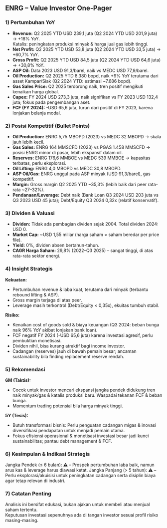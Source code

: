 ## ENRG – Value Investor One-Pager

### 1) Pertumbuhan YoY
- **Revenue:** Q2 2025 YTD USD 239,1 juta (Q2 2024 YTD USD 201,9 juta) → +18% YoY.  
  Katalis: peningkatan produksi minyak & harga jual gas lebih tinggi.
- **Net Profit:** Q2 2025 YTD USD 53,8 juta (Q2 2024 YTD USD 33,5 juta) → +60,7% YoY.
- **Gross Profit:** Q2 2025 YTD USD 84,5 juta (Q2 2024 YTD USD 64,6 juta) → +30,8% YoY.
- **ASP Oil:** Data 2023 USD 91,3/barel, naik vs MEDC USD 77,9/barel.
- **Oil Production:** Q2 2025 YTD 8.380 bopd, naik +9% YoY terutama dari asset Kampar/Siak (Q2 2024 YTD: estimasi ~7.686 bopd).
- **Gas Sales Price:** Q2 2025 terdorong naik, tren positif mengikuti kenaikan harga global.
- **Capex:** FY 2024 USD 273,3 juta, naik signifikan vs FY 2023 USD 132,4 juta; fokus pada pengembangan aset.
- **FCF (FY 2024):** -USD 65,6 juta, turun dari positif di FY 2023, karena lonjakan belanja modal.

### 2) Posisi Kompetitif (Bullet Points)
- **Oil Production:** ENRG 5,75 MBOPD (2023) vs MEDC 32 MBOPD → skala jauh lebih kecil.
- **Gas Sales:** ENRG 164 MMSCFD (2023) vs PGAS 1.458 MMSCFD → posisi ENRG minor di pasar, lebih ekspansif dalam oil.
- **Reserves:** ENRG 176,6 MMBOE vs MEDC 539 MMBOE → kapasitas terbatas, perlu eksplorasi.
- **Oil Lifting:** ENRG 4,0 MBOPD vs MEDC 30,8 MBOPD.
- **ASP Oil/Gas:** ENRG unggul pada ASP minyak (USD 91,3/barel), gas kompetitif.
- **Margin:** Gross margin Q2 2025 YTD ~35,3% (lebih baik dari peer rata-rata ~27–32%).
- **Pendanaan/Leverage:** Debt naik (Bank Loan Q3 2024 USD 203 juta vs Q3 2023 USD 45 juta); Debt/Equity Q3 2024 0,32x (relatif konservatif).

### 3) Dividen & Valuasi
- **Dividen:** Tidak ada pembagian dividen sejak 2004. Total dividen 2024: USD 0.
- **Market Cap:** ~USD 1,55 miliar (harga saham × saham beredar per price file).
- **Yield:** 0%, dividen absen bertahun-tahun.
- **CAGR Harga Saham:** 29,8% (2022–Q3 2025) – sangat tinggi, di atas rata-rata sektor energi.

### 4) Insight Strategis
**Kekuatan:**  
- Pertumbuhan revenue & laba kuat, terutama dari minyak (terbantu rebound lifting & ASP).
- Gross margin terjaga di atas peer.
- Leverage masih terkontrol (Debt/Equity < 0,35x), ekuitas tumbuh stabil.

**Risiko:**  
- Kenaikan cost of goods sold & biaya keuangan (Q3 2024: beban bunga naik 96% YoY akibat lonjakan bank loan).
- FCF negatif FY 2024 (-USD 65,6 juta) karena investasi agresif, perlu pembuktian monetisasi.
- Dividen nihil, bisa kurang atraktif bagi income investor.
- Cadangan (reserves) jauh di bawah pemain besar; ancaman sustainability bila finding replacement reserve rendah.

### 5) Rekomendasi
**6M (Taktis):**  
- Cocok untuk investor mencari ekspansi jangka pendek didukung tren naik minyak/gas & katalis produksi baru. Waspadai tekanan FCF & beban bunga.
- Momentum trading potensial bila harga minyak tinggi.

**5Y (Tesis):**  
- Butuh transformasi bisnis: Perlu penguatan cadangan migas & inovasi diversifikasi pendapatan untuk menjadi pemain utama.
- Fokus efisiensi operasional & monetisasi investasi besar jadi kunci sustainabilitas; pantau debt management & FCF.

### 6) Kesimpulan & Indikasi Strategis
Jangka Pendek (≤ 6 bulan): ⚠️ – Prospek pertumbuhan laba baik, namun arus kas & leverage harus diawasi ketat.
Jangka Panjang (> 5 tahun): ⚠️ – Perlu eksplorasi/akuisisi untuk peningkatan cadangan serta disiplin biaya agar tetap relevan di industri.

### 7) Catatan Penting
Analisis ini bersifat edukasi, bukan ajakan untuk membeli atau menjual saham tertentu.  
Keputusan investasi sepenuhnya ada di tangan investor sesuai profil risiko masing-masing.